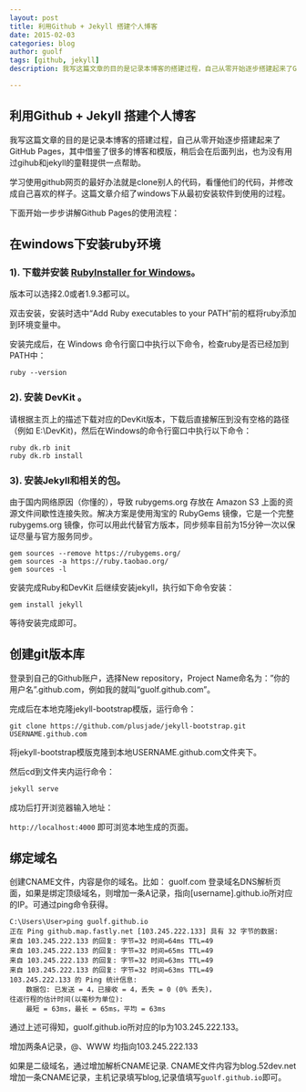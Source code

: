 ```yaml
---
layout: post
title: 利用Github + Jekyll 搭建个人博客
date: 2015-02-03
categories: blog
author: guolf
tags: [github, jekyll]
description: 我写这篇文章的目的是记录本博客的搭建过程，自己从零开始逐步搭建起来了GitHub Pages，其中借鉴了很多的博客和模版，稍后会在后面列出，也为没有用过gihub和jekyll的童鞋提供一点帮助。

---
```

## 利用Github + Jekyll 搭建个人博客

我写这篇文章的目的是记录本博客的搭建过程，自己从零开始逐步搭建起来了GitHub Pages，其中借鉴了很多的博客和模版，稍后会在后面列出，也为没有用过gihub和jekyll的童鞋提供一点帮助。

学习使用github网页的最好办法就是clone别人的代码，看懂他们的代码，并修改成自己喜欢的样子。这篇文章介绍了windows下从最初安装软件到使用的过程。

下面开始一步步讲解Github Pages的使用流程：

## 在windows下安装ruby环境

### 1). 下载并安装 [RubyInstaller for Windows](http://rubyinstaller.org/downloads/)。
版本可以选择2.0或者1.9.3都可以。

双击安装，安装时选中“Add Ruby executables to your PATH”前的框将ruby添加到环境变量中。

安装完成后，在 Windows 命令行窗口中执行以下命令，检查ruby是否已经加到PATH中： 

```
ruby --version
```

### 2). 安装 DevKit 。

请根据主页上的描述下载对应的DevKit版本，下载后直接解压到没有空格的路径（例如 E:\DevKit)，然后在Windows的命令行窗口中执行以下命令：

```
ruby dk.rb init 
ruby dk.rb install
```

### 3). 安装Jekyll和相关的包。

由于国内网络原因（你懂的），导致 rubygems.org 存放在 Amazon S3 上面的资源文件间歇性连接失败。解决方案是使用淘宝的 RubyGems 镜像，它是一个完整 rubygems.org 镜像，你可以用此代替官方版本，同步频率目前为15分钟一次以保证尽量与官方服务同步。

```
gem sources --remove https://rubygems.org/
gem sources -a https://ruby.taobao.org/
gem sources -l
```

安装完成Ruby和DevKit 后继续安装jekyll，执行如下命令安装：

```
gem install jekyll
```

等待安装完成即可。

## 创建git版本库

登录到自己的Github账户，选择New repository，Project Name命名为：”你的用户名”.github.com，例如我的就叫“guolf.github.com”。

完成后在本地克隆jekyll-bootstrap模版，运行命令：

```
git clone https://github.com/plusjade/jekyll-bootstrap.git USERNAME.github.com
```

将jekyll-bootstrap模版克隆到本地USERNAME.github.com文件夹下。

然后cd到文件夹内运行命令：

```ruby
jekyll serve
```

成功后打开浏览器输入地址：

`http://localhost:4000` 即可浏览本地生成的页面。

## 绑定域名

创建CNAME文件，内容是你的域名。比如： guolf.com
登录域名DNS解析页面，如果是绑定顶级域名，则增加一条A记录，指向[username].github.io所对应的IP。可通过ping命令获得。

```
C:\Users\User>ping guolf.github.io
正在 Ping github.map.fastly.net [103.245.222.133] 具有 32 字节的数据:
来自 103.245.222.133 的回复: 字节=32 时间=64ms TTL=49
来自 103.245.222.133 的回复: 字节=32 时间=65ms TTL=49
来自 103.245.222.133 的回复: 字节=32 时间=63ms TTL=49
来自 103.245.222.133 的回复: 字节=32 时间=63ms TTL=49
103.245.222.133 的 Ping 统计信息:
    数据包: 已发送 = 4，已接收 = 4，丢失 = 0 (0% 丢失)，
往返行程的估计时间(以毫秒为单位):
    最短 = 63ms，最长 = 65ms，平均 = 63ms
```
通过上述可得知，guolf.github.io所对应的Ip为103.245.222.133。

增加两条A记录，@、WWW  均指向103.245.222.133

如果是二级域名，通过增加解析CNAME记录.
CNAME文件内容为blog.52dev.net
增加一条CNAME记录，主机记录填写blog,记录值填写`guolf.github.io`即可。


